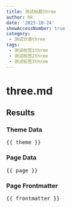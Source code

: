 ```yaml
---
title: 测试标题three
author: hk
date: '2023-10-24'
showAccessNumber: true
category: 
 - 测试分类three
tags: 
 - 测试标签1three
 - 测试标签2three
 - 测试标签3three
---
```


# three.md

<script setup>
import { useData } from 'vitepress'

const { theme, page, frontmatter } = useData()
</script>

## Results

### Theme Data

<pre>{{ theme }}</pre>

### Page Data

<pre>{{ page }}</pre>

### Page Frontmatter

<pre>{{ frontmatter }}</pre>
```
